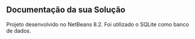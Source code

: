 ## Documentação da sua Solução

Projeto desenvolvido no NetBeans 8.2. Foi utilizado o SQLite como banco de dados.

